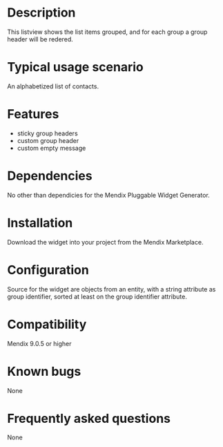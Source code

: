 # Description

This listview shows the list items grouped, and for each group a group header will be redered.

# Typical usage scenario

An alphabetized list of contacts.

# Features

+ sticky group headers
+ custom group header
+ custom empty message

# Dependencies

No other than dependicies for the Mendix Pluggable Widget Generator.

# Installation

Download the widget into your project from the Mendix Marketplace.

# Configuration

Source for the widget are objects from an entity, with a string attribute as group identifier, sorted at least on the group identifier attribute.

# Compatibility

Mendix 9.0.5 or higher

# Known bugs

None

# Frequently asked questions

None




